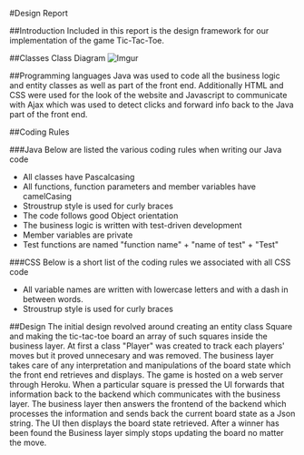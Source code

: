 #Design Report

##Introduction
Included in this report is the design framework for our implementation of the game Tic-Tac-Toe.

##Classes
Class Diagram
![Imgur](https://i.imgur.com/XOWkcyL.png)

##Programming languages
Java was used to code all the business logic and entity classes as well as part of the front end. Additionally HTML and CSS were used for the look of the website and Javascript to communicate with Ajax which was used to detect clicks and forward info back to the Java part of the front end.

##Coding Rules

###Java
Below are listed the various coding rules when writing our Java code
* All classes have Pascalcasing
* All functions, function parameters and member variables have camelCasing
* Stroustrup style is used for curly braces
* The code follows good Object orientation
* The business logic is written with test-driven development
* Member variables are private
* Test functions are named "function name" + "name of test" + "Test"

###CSS
Below is a short list of the coding rules we associated with all CSS code
* All variable names are written with lowercase letters and with a dash in between words.
* Stroustrup style is used for curly braces


##Design
The initial design revolved around creating an entity class Square and making the tic-tac-toe board an array of such squares inside the business layer. At first a class "Player" was created to track each players' moves but it proved unnecesary and was removed. The business layer takes care of any interpretation and manipulations of the board state which the front end retrieves and displays. The game is hosted on a web server through Heroku. When a particular square is pressed the UI forwards that information back to the backend which communicates with the business layer. The business layer then answers the frontend of the backend which processes the information and sends back the current board state as a Json string. The UI then displays the board state retrieved. After a winner has been found the Business layer simply stops updating the board no matter the move.
